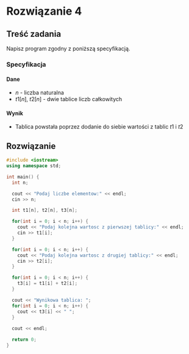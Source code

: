 # Rozwiązanie 4

## Treść zadania

Napisz program zgodny z poniższą specyfikacją.

### Specyfikacja

#### Dane

* $n$ - liczba naturalna
* $t1[n],\ t2[n]$ - dwie tablice liczb całkowitych

#### Wynik

* Tablica powstała poprzez dodanie do siebie wartości z tablic $t1$ i $t2$ 

## Rozwiązanie

```cpp
#include <iostream>
using namespace std;

int main() {
  int n;

  cout << "Podaj liczbe elementow:" << endl;
  cin >> n;

  int t1[n], t2[n], t3[n];

  for(int i = 0; i < n; i++) {
    cout << "Podaj kolejna wartosc z pierwszej tablicy:" << endl;
    cin >> t1[i];
  }

  for(int i = 0; i < n; i++) {
    cout << "Podaj kolejna wartosc z drugiej tablicy:" << endl;
    cin >> t2[i];
  }

  for(int i = 0; i < n; i++) {
    t3[i] = t1[i] + t2[i];
  }

  cout << "Wynikowa tablica: ";
  for(int i = 0; i < n; i++) {
    cout << t3[i] << " ";
  }
  
  cout << endl;

  return 0;
}
```